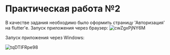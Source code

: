# Практическая работа №2
В качестве задания необходимо было оформить страницу 'Авторизация' на flutter'е.
Запуск приложения через браузер:
![cwZgxPjNY6M](https://github.com/user-attachments/assets/a28dce30-cc59-4227-96a2-ebbc7d4f617f)

Запуск приложения через Windows:

![tqDTIFRpe98](https://github.com/user-attachments/assets/2b8e3e6d-e263-4f58-b69d-cfe3cb645de4)

